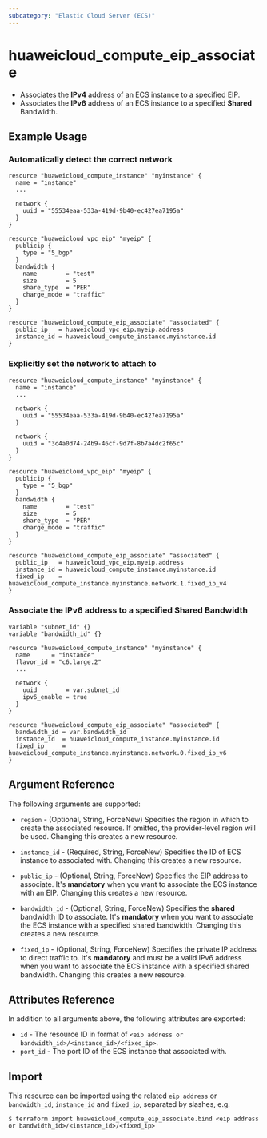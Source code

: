 ```yaml
---
subcategory: "Elastic Cloud Server (ECS)"
---
```


# huaweicloud_compute_eip_associate

* Associates the **IPv4** address of an ECS instance to a specified EIP.
* Associates the **IPv6** address of an ECS instance to a specified **Shared** Bandwidth.

## Example Usage

### Automatically detect the correct network

```hcl
resource "huaweicloud_compute_instance" "myinstance" {
  name = "instance"
  ...

  network {
    uuid = "55534eaa-533a-419d-9b40-ec427ea7195a"
  }
}

resource "huaweicloud_vpc_eip" "myeip" {
  publicip {
    type = "5_bgp"
  }
  bandwidth {
    name        = "test"
    size        = 5
    share_type  = "PER"
    charge_mode = "traffic"
  }
}

resource "huaweicloud_compute_eip_associate" "associated" {
  public_ip   = huaweicloud_vpc_eip.myeip.address
  instance_id = huaweicloud_compute_instance.myinstance.id
}
```

### Explicitly set the network to attach to

```hcl
resource "huaweicloud_compute_instance" "myinstance" {
  name = "instance"
  ...

  network {
    uuid = "55534eaa-533a-419d-9b40-ec427ea7195a"
  }

  network {
    uuid = "3c4a0d74-24b9-46cf-9d7f-8b7a4dc2f65c"
  }
}

resource "huaweicloud_vpc_eip" "myeip" {
  publicip {
    type = "5_bgp"
  }
  bandwidth {
    name        = "test"
    size        = 5
    share_type  = "PER"
    charge_mode = "traffic"
  }
}

resource "huaweicloud_compute_eip_associate" "associated" {
  public_ip   = huaweicloud_vpc_eip.myeip.address
  instance_id = huaweicloud_compute_instance.myinstance.id
  fixed_ip    = huaweicloud_compute_instance.myinstance.network.1.fixed_ip_v4
}
```

### Associate the IPv6 address to a specified Shared Bandwidth

```hcl
variable "subnet_id" {}
variable "bandwidth_id" {}

resource "huaweicloud_compute_instance" "myinstance" {
  name      = "instance"
  flavor_id = "c6.large.2"
  ...

  network {
    uuid        = var.subnet_id
    ipv6_enable = true
  }
}

resource "huaweicloud_compute_eip_associate" "associated" {
  bandwidth_id = var.bandwidth_id
  instance_id  = huaweicloud_compute_instance.myinstance.id
  fixed_ip     = huaweicloud_compute_instance.myinstance.network.0.fixed_ip_v6
}
```

## Argument Reference

The following arguments are supported:

* `region` - (Optional, String, ForceNew) Specifies the region in which to create the associated resource.
  If omitted, the provider-level region will be used. Changing this creates a new resource.

* `instance_id` - (Required, String, ForceNew) Specifies the ID of ECS instance to associated with.
  Changing this creates a new resource.

* `public_ip` - (Optional, String, ForceNew) Specifies the EIP address to associate. It's **mandatory**
  when you want to associate the ECS instance with an EIP. Changing this creates a new resource.

* `bandwidth_id` - (Optional, String, ForceNew) Specifies the **shared** bandwidth ID to associate.
  It's **mandatory** when you want to associate the ECS instance with a specified shared bandwidth.
  Changing this creates a new resource.

* `fixed_ip` - (Optional, String, ForceNew) Specifies the private IP address to direct traffic to. It's **mandatory**
  and must be a valid IPv6 address when you want to associate the ECS instance with a specified shared bandwidth.
  Changing this creates a new resource.

## Attributes Reference

In addition to all arguments above, the following attributes are exported:

* `id` - The resource ID in format of `<eip address or bandwidth_id>/<instance_id>/<fixed_ip>`.
* `port_id` - The port ID of the ECS instance that associated with.

## Import

This resource can be imported using the related `eip address` or `bandwidth_id`, `instance_id` and `fixed_ip`,
separated by slashes, e.g.

```shell
$ terraform import huaweicloud_compute_eip_associate.bind <eip address or bandwidth_id>/<instance_id>/<fixed_ip>
```
